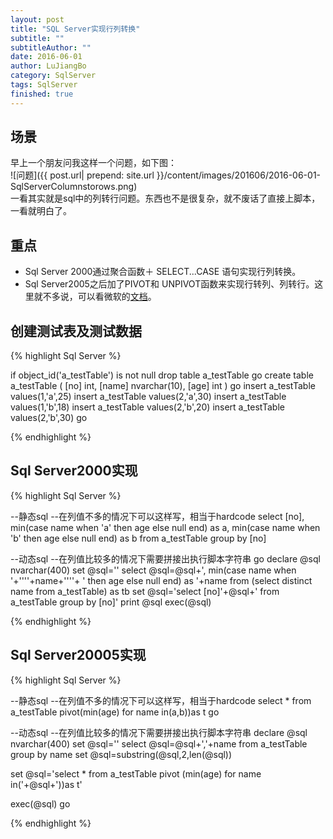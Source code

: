 ```yaml
---
layout: post
title: "SQL Server实现行列转换"
subtitle: ""
subtitleAuthor: ""
date: 2016-06-01
author: LuJiangBo
category: SqlServer
tags: SqlServer
finished: true
---
```


## 场景
 早上一个朋友问我这样一个问题，如下图：  
![问题]({{ post.url| prepend: site.url  }}/content/images/201606/2016-06-01-SqlServerColumnstorows.png)  
一看其实就是sql中的列转行问题。东西也不是很复杂，就不废话了直接上脚本，一看就明白了。

## 重点  
* Sql Server 2000通过聚合函数＋ SELECT...CASE 语句实现行列转换。
* Sql Server2005之后加了PIVOT和 UNPIVOT函数来实现行转列、列转行。这里就不多说，可以看微软的[文档](https://technet.microsoft.com/zh-cn/library/ms177410(v=sql.105).aspx)。
 
## 创建测试表及测试数据  
{% highlight Sql Server %}

if object_id('a_testTable') is not null
drop table a_testTable
go
create table a_testTable
(
[no] int,
[name] nvarchar(10),
[age] int
)
go
insert a_testTable values(1,'a',25)
insert a_testTable values(2,'a',30)
insert a_testTable values(1,'b',18)
insert a_testTable values(2,'b',20)
insert a_testTable values(2,'b',30)
go

{% endhighlight %}  

## Sql Server2000实现
{% highlight Sql Server %}

--静态sql
--在列值不多的情况下可以这样写，相当于hardcode
select [no],
    min(case name when 'a' then age else null end) as a,
    min(case name when 'b' then age else null end) as b
    from a_testTable
    group by [no]
 
--动态sql
--在列值比较多的情况下需要拼接出执行脚本字符串
go
declare @sql nvarchar(400)
set @sql=''
select @sql=@sql+', min(case name when '+''''+name+''''+ ' then age else null end) as '+name
from (select distinct name from a_testTable) as tb
set @sql='select [no]'+@sql+' from a_testTable group by [no]'
print @sql
exec(@sql)

{% endhighlight %}
## Sql Server20005实现  
{% highlight Sql Server %}

--静态sql
--在列值不多的情况下可以这样写，相当于hardcode
select * from a_testTable pivot(min(age) for name in(a,b))as t
go

--动态sql
--在列值比较多的情况下需要拼接出执行脚本字符串
declare @sql nvarchar(400)
set @sql=''
select @sql=@sql+','+name from a_testTable group by name
set @sql=substring(@sql,2,len(@sql))
 
set @sql='select * from a_testTable pivot (min(age) for name in('+@sql+'))as t'
 
exec(@sql)
go

{% endhighlight %}







